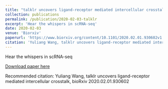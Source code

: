 ```yaml
---
title: "talklr uncovers ligand-receptor mediated intercellular crosstalk"
collection: publications
permalink: /publication/2020-02-03-talklr
excerpt: 'Hear the whispers in scRNA-seq'
date: 2020-02-03
venue: 'Biorxiv'
paperurl: 'https://www.biorxiv.org/content/10.1101/2020.02.01.930602v1.abstract'
citation: 'Yuliang Wang, talklr uncovers ligand-receptor mediated intercellular crosstalk, bioRxiv 2020.02.01.930602'
---
```

Hear the whispers in scRNA-seq

[Download paper here](https://www.biorxiv.org/content/10.1101/2020.02.01.930602v1.abstract)

Recommended citation: Yuliang Wang, talklr uncovers ligand-receptor mediated intercellular crosstalk, bioRxiv 2020.02.01.930602
